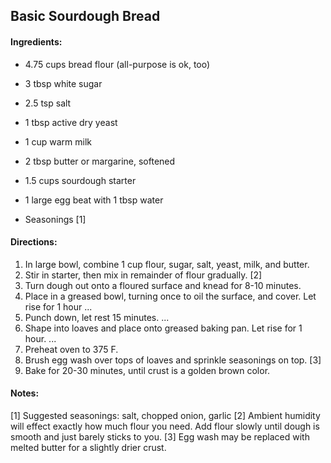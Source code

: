 ## Basic Sourdough Bread

#### Ingredients:

* 4.75 cups bread flour (all-purpose is ok, too)

* 3 tbsp white sugar

* 2.5 tsp salt

* 1 tbsp active dry yeast

* 1 cup warm milk

* 2 tbsp butter or margarine, softened

* 1.5 cups sourdough starter

* 1 large egg beat with 1 tbsp water

* Seasonings [1]

#### Directions:

  1. In large bowl, combine 1 cup flour, sugar, salt, yeast, milk, and butter.
  2. Stir in starter, then mix in remainder of flour gradually. [2]
  3. Turn dough out onto a floured surface and knead for 8-10 minutes.
  4. Place in a greased bowl, turning once to oil the surface, and cover. Let rise for 1 hour
    ...
  5. Punch down, let rest 15 minutes.
    ...
  6. Shape into loaves and place onto greased baking pan. Let rise for 1 hour.
    ...
  7. Preheat oven to 375 F.
  8. Brush egg wash over tops of loaves and sprinkle seasonings on top. [3]
  9. Bake for 20-30 minutes, until crust is a golden brown color.


#### Notes:
[1] Suggested seasonings: salt, chopped onion, garlic
[2] Ambient humidity will effect exactly how much flour you need. Add flour slowly until dough is smooth and just barely sticks to you.
[3] Egg wash may be replaced with melted butter for a slightly drier crust.
